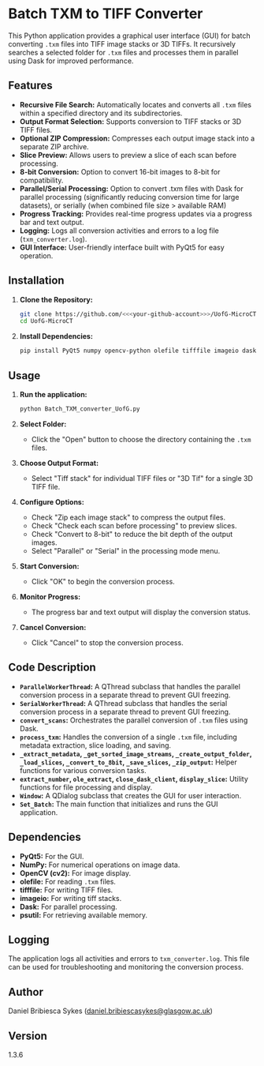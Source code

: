 # Batch TXM to TIFF Converter

This Python application provides a graphical user interface (GUI) for batch converting `.txm` files into TIFF image stacks or 3D TIFFs. It recursively searches a selected folder for `.txm` files and processes them in parallel using Dask for improved performance.

## Features

-   **Recursive File Search:** Automatically locates and converts all `.txm` files within a specified directory and its subdirectories.
-   **Output Format Selection:** Supports conversion to TIFF stacks or 3D TIFF files.
-   **Optional ZIP Compression:** Compresses each output image stack into a separate ZIP archive.
-   **Slice Preview:** Allows users to preview a slice of each scan before processing.
-   **8-bit Conversion:** Option to convert 16-bit images to 8-bit for compatibility.
-   **Parallel/Serial Processing:** Option to convert .txm files with Dask for parallel processing (significantly reducing conversion time for large datasets), or serially (when combined file size > available RAM)
-   **Progress Tracking:** Provides real-time progress updates via a progress bar and text output.
-   **Logging:** Logs all conversion activities and errors to a log file (`txm_converter.log`).
-   **GUI Interface:** User-friendly interface built with PyQt5 for easy operation.

## Installation

1.  **Clone the Repository:**

    ```bash
    git clone https://github.com/<<<your-github-account>>>/UofG-MicroCT.git
    cd UofG-MicroCT
    ```

2.  **Install Dependencies:**

    ```bash
    pip install PyQt5 numpy opencv-python olefile tifffile imageio dask distributed psutil
    ```

## Usage

1.  **Run the application:**

    ```bash
    python Batch_TXM_converter_UofG.py
    ```

2.  **Select Folder:**
    -   Click the "Open" button to choose the directory containing the `.txm` files.
3.  **Choose Output Format:**
    -   Select "Tiff stack" for individual TIFF files or "3D Tif" for a single 3D TIFF file.
4.  **Configure Options:**
    -   Check "Zip each image stack" to compress the output files.
    -   Check "Check each scan before processing" to preview slices.
    -   Check "Convert to 8-bit" to reduce the bit depth of the output images.
    -   Select "Parallel" or "Serial" in the processing mode menu.
5.  **Start Conversion:**
    -   Click "OK" to begin the conversion process.
6.  **Monitor Progress:**
    -   The progress bar and text output will display the conversion status.
7.  **Cancel Conversion:**
    -   Click "Cancel" to stop the conversion process.

## Code Description

-   **`ParallelWorkerThread`:** A QThread subclass that handles the parallel conversion process in a separate thread to prevent GUI freezing.
-   **`SerialWorkerThread`:** A QThread subclass that handles the serial conversion process in a separate thread to prevent GUI freezing.
-   **`convert_scans`:** Orchestrates the parallel conversion of `.txm` files using Dask.
-   **`process_txm`:** Handles the conversion of a single `.txm` file, including metadata extraction, slice loading, and saving.
-   **`_extract_metadata`, `_get_sorted_image_streams`, `_create_output_folder`, `_load_slices`, `_convert_to_8bit`, `_save_slices`, `_zip_output`:** Helper functions for various conversion tasks.
-   **`extract_number`, `ole_extract`, `close_dask_client`, `display_slice`:** Utility functions for file processing and display.
-   **`Window`:** A QDialog subclass that creates the GUI for user interaction.
-   **`Set_Batch`:** The main function that initializes and runs the GUI application.

## Dependencies

-   **PyQt5:** For the GUI.
-   **NumPy:** For numerical operations on image data.
-   **OpenCV (cv2):** For image display.
-   **olefile:** For reading `.txm` files.
-   **tifffile:** For writing TIFF files.
-   **imageio:** For writing tiff stacks.
-   **Dask:** For parallel processing.
-   **psutil:** For retrieving available memory.

## Logging

The application logs all activities and errors to `txm_converter.log`. This file can be used for troubleshooting and monitoring the conversion process.

## Author

Daniel Bribiesca Sykes (<daniel.bribiescasykes@glasgow.ac.uk>)

## Version

1.3.6
